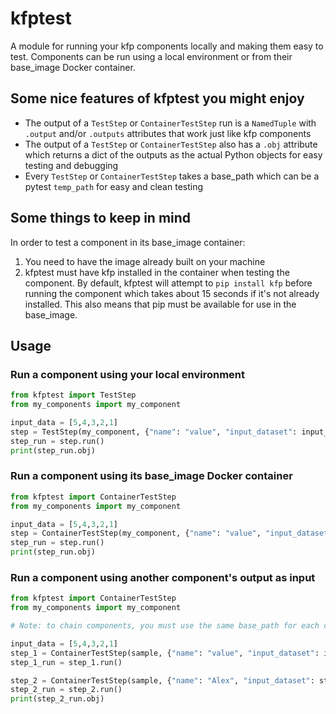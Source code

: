 # kfptest
A module for running your kfp components locally and making them easy to test. Components can be run using a local environment or from their base_image Docker container.

## Some nice features of kfptest you might enjoy
* The output of a `TestStep` or `ContainerTestStep` run is a `NamedTuple` with `.output` and/or `.outputs` attributes that work just like kfp components
* The output of a `TestStep` or `ContainerTestStep` also has a `.obj` attribute which returns a dict of the outputs as the actual Python objects for easy testing and debugging
* Every `TestStep` or `ContainerTestStep` takes a base_path which can be a pytest `temp_path` for easy and clean testing

## Some things to keep in mind
In order to test a component in its base_image container:
1. You need to have the image already built on your machine
2. kfptest must have kfp installed in the container when testing the component. By default, kfptest will attempt to `pip install kfp` before running the component which takes about 15 seconds if it's not already installed. This also means that pip must be available for use in the base_image. 

## Usage
### Run a component using your local environment
```python
from kfptest import TestStep
from my_components import my_component

input_data = [5,4,3,2,1]
step = TestStep(my_component, {"name": "value", "input_dataset": input_data})
step_run = step.run()
print(step_run.obj)
```

### Run a component using its base_image Docker container
```python
from kfptest import ContainerTestStep
from my_components import my_component

input_data = [5,4,3,2,1]
step = ContainerTestStep(my_component, {"name": "value", "input_dataset": input_data})
step_run = step.run()
print(step_run.obj)
```

### Run a component using another component's output as input
```python
from kfptest import ContainerTestStep
from my_components import my_component

# Note: to chain components, you must use the same base_path for each component

input_data = [5,4,3,2,1]
step_1 = ContainerTestStep(sample, {"name": "value", "input_dataset": input_data}, base_path="mydir")
step_1_run = step_1.run()

step_2 = ContainerTestStep(sample, {"name": "Alex", "input_dataset": step_1_run.outputs["output_dataset"]}, base_path="mydir")
step_2_run = step_2.run()
print(step_2_run.obj)
```
